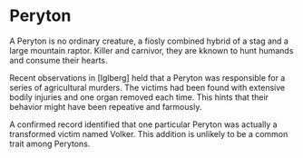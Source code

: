 # Peryton

A Peryton is no ordinary creature, a fiosly combined hybrid of a stag and a large mountain raptor. Killer and carnivor, they are kknown to hunt humands and consume their hearts.

Recent observations in [Iglberg] held that a Peryton was responsible for a series of agricultural murders. The victims had been found with extensive bodily injuries and one organ removed each time. This hints that their behavior might have been repeative and farmously.

A confirmed record identified that one particular Peryton was actually a transformed victim named Volker. This addition is unlikely to be a common trait among Perytons.

